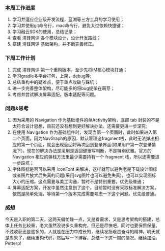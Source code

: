 ### 本周工作进度

1. 学习并适应企业级开发流程，蓝湖等三方工具的学习使用；
2. 学习并使用git命令行，mac命令行，避免太过依赖快捷键；
3. 学习融云SDK的使用，总结记录；
4. 查看 清锋网评 各个模块设计，设计开发路线；
5. 搭建 清锋网评 基础架构，并不断完善修正。



### 下周工作计划

1. 完成 清锋网评 第一个重构版本，至少先将IM核心模块打通；
2. 学习gradle多平台打包，上架，debug等;
3. 总结重构中的疑难点，便于重点攻破与踩坑；
4. 进一步完善整体架构，尽可能多的将bug扼杀在萌芽；
5. 考虑并尝试解决屏幕适配，版本适配等问题。



### 问题&思考

1. 因为采用的 Navigation 作为基础组件的单Activity架构，底部 tab 封装的不是太符合设计思想，目前还没有想到更好解决办法，还需要更进一步深究;
2. 在使用 Navigation 作为基础组件时，发现当第一个页面时，此时如果进入第二个页面，因为NavGraph的原因，默认管理这fragment栈，此时无法弹出相应的第一个页面，就会出现返回将再次回到登录界面(如果用户第一次登录情况下)。现在的解决办法是采用是返回键重写判断，不是特别优雅。官方的 Navigation 相应的弹栈方法里最少需要持有一个 fragment 栈，所以还需要进一步踩坑；
3. 字体图标是否可以采用 IconFont 来解决，这样就可以避免老是下载设计图标或者图片放大后失真的问题(采用svg图片也可以避免失真)，也可以实现图标大小的压缩。这点需要与美工沟通，暂时不是特别重要。优先级普通；
4. 屏幕适配方案，开发中虽然注意到了这个，目前暂时没有采取标准解决方案，依然是简单处理，等待第一个版本完成需要考虑一下这个问题。优先级普通。



### 感想

今天是入职的第二天，这两天偏忙碌一点，又是看需求，又是思考架构的搭建，总体上任务比较重，老大虽然没说多久重构完，但还是尽快吧，同时也要保质保量。不过收获还是蛮多的，人就是在压力中成长的，继续发扬艰苦奋斗的精神。明天就是周末了，继续重构代码，然后写一下博客，总结一下这一周的情况。继续加油，Petterp!

